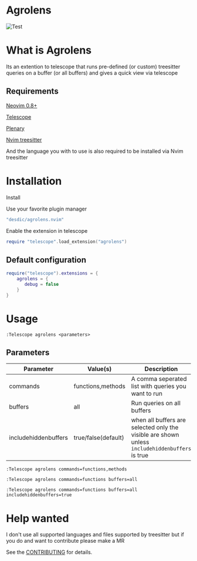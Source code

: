 # Agrolens

![Test](https://github.com/desdic/agrolens.nvim/actions/workflows/ci.yml/badge.svg)

# What is Agrolens

Its an extention to telescope that runs pre-defined (or custom) treesitter queries on a buffer (or all buffers) and gives a quick view via telescope

## Requirements

[Neovim 0.8+](https://github.com/neovim/neovim)

[Telescope](https://github.com/nvim-telescope/telescope.nvim)

[Plenary](https://github.com/nvim-lua/plenary.nvim)

[Nvim treesitter](https://github.com/nvim-treesitter/nvim-treesitter)

And the language you with to use is also required to be installed via Nvim treesitter

# Installation

Install 

Use your favorite plugin manager

```lua
"desdic/agrolens.nvim"
```

Enable the extension in telescope

```lua
require "telescope".load_extension("agrolens")
```

## Default configuration

```lua
require("telescope").extensions = {
    agrolens = {
       debug = false
    }
}
```

# Usage

```
:Telescope agrolens <parameters>
```

## Parameters

| Parameter | Value(s) | Description |
| --- | ---| ----------- |
| commands | functions,methods | A comma seperated list with queries you want to run |
| buffers | all | Run queries on all buffers | 
| includehiddenbuffers | true/false(default) | when all buffers are selected only the visible are shown unless `includehiddenbuffers` is true |

```
:Telescope agrolens commands=functions,methods
```

```
:Telescope agrolens commands=functions buffers=all
```

```
:Telescope agrolens commands=functions buffers=all includehiddenbuffers=true
```

# Help wanted

I don't use all supported languages and files supported by treesitter but if you do and want to contribute please make a MR

See the [CONTRIBUTING](CONTRIBUTING.md) for details.
